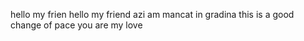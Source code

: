 hello my frien
hello my friend
azi am mancat in gradina
this is a good change of pace
you are my love
